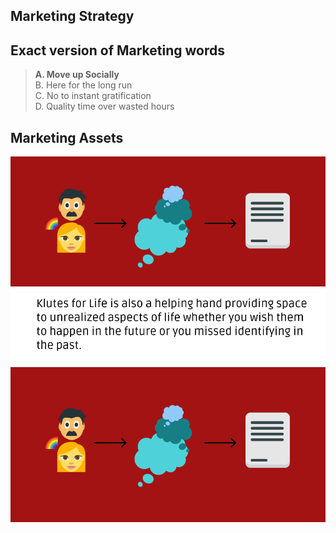 ## Marketing Strategy

## Exact version of Marketing words

> **A. Move up Socially**<br>
> B. Here for the long run<br>
> C. No to instant gratification<br>
> D. Quality time over wasted hours<br>

## Marketing Assets

![Image of Set1 with text](/assets/pictures/Set1withtext.svg)
<br>
![Image of Set1 without text](/assets/pictures/Set1withouttext.svg)

